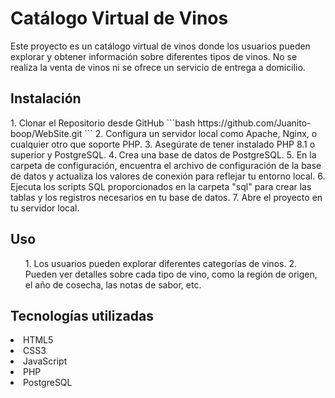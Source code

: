 <h1>Catálogo Virtual de Vinos</h1>
<p>Este proyecto es un catálogo virtual de vinos donde los usuarios pueden explorar y obtener información sobre diferentes tipos de vinos. No se realiza la venta de vinos ni se ofrece un servicio de entrega a domicilio.</p>
<h2>Instalación</h2>
1. Clonar el Repositorio desde GitHub
```bash
https://github.com/Juanito-boop/WebSite.git
```
2. Configura un servidor local como Apache, Nginx, o cualquier otro que soporte PHP. 
3. Asegúrate de tener instalado PHP 8.1 o superior y PostgreSQL.
4. Crea una base de datos de PostgreSQL.
5. En la carpeta de configuración, encuentra el archivo de configuración de la base de datos y actualiza los valores de conexión para reflejar tu entorno local.
6. Ejecuta los scripts SQL proporcionados en la carpeta "sql" para crear las tablas y los registros necesarios en tu base de datos.
7. Abre el proyecto en tu servidor local.
<h2>Uso</h2>
<ol>
1. Los usuarios pueden explorar diferentes categorías de vinos.
2. Pueden ver detalles sobre cada tipo de vino, como la región de origen, el año de cosecha, las notas de sabor, etc.
</ol>

<h2>Tecnologías utilizadas</h2>
<li>HTML5</li>
<li>CSS3</li>
<li>JavaScript</li>
<li>PHP</li>
<li>PostgreSQL</li>
